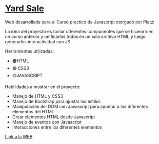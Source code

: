 # [Yard Sale](https://tferreyraw.github.io/YardSale/)

Web desarrollada para el Curso practico de Javascript otorgado por Platzi

La idea del proyecto es tomar diferentes componentes que se hicieorn en un curso anterior y unificarlos todos en un solo archivo HTML y luego generarles interactividad con JS

Herramientas utilizadas:

- 🟠HTML
- 🟢 CSS3
- 🟡JAVASCRIPT

Habilidades a mostrar en el proyecto:

- Manejo de HTML y CSS3
- Manejo de Bootstrap para ajustar los estilos
- Manipulación del DOM con Javascript para apuntar a los diferentes elementos del HTML
- Crear elementos HTML desde Javascript
- Manejo de eventos con Javascript
- Interacciones entre los diferentes elementos

[Link a la WEB](https://tferreyraw.github.io/YardSale/)

